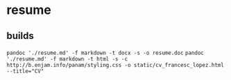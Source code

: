 # resume

## builds
``pandoc './resume.md' -f markdown -t docx -s -o resume.doc``
``pandoc './resume.md' -f markdown -t html -s -c http://b.enjam.info/panam/styling.css -o static/cv_francesc_lopez.html --title="CV"``



